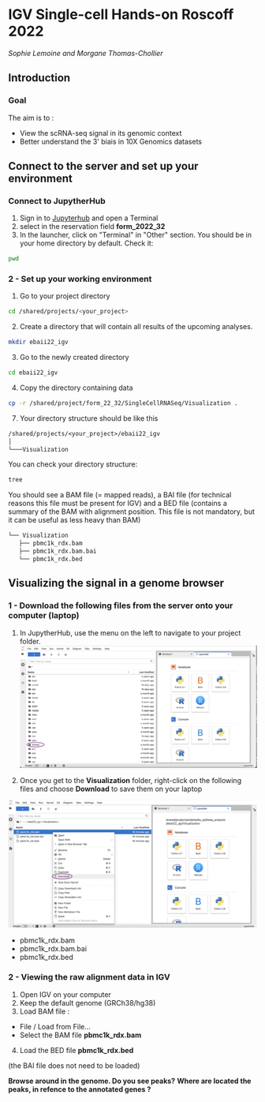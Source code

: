 # IGV Single-cell Hands-on Roscoff 2022

*Sophie Lemoine and Morgane Thomas-Chollier*


## Introduction <a name="introduction"></a>
### Goal
The aim is to :

  * View the scRNA-seq signal in its genomic context
  * Better understand the 3' biais in 10X Genomics datasets

## Connect to the server and set up your environment <a name="setup"></a>
### Connect to JupytherHub
1. Sign in to [Jupyterhub](https://jupyterhub.cluster.france-bioinformatique.fr) and open a Terminal
2. select in the reservation field **form_2022_32**
4. In the launcher, click on "Terminal" in "Other" section. You should be in your home directory by default. Check it:
```bash
pwd
```

### 2 - Set up your working environment
1. Go to your project directory
```bash
cd /shared/projects/<your_project>
```
2. Create a directory that will contain all results of the upcoming analyses.
```bash
mkdir ebaii22_igv
```
3. Go to the newly created directory
```bash
cd ebaii22_igv
```
4. Copy the directory containing data

```bash
cp -r /shared/project/form_22_32/SingleCellRNASeq/Visualization .
```

7. Your directory structure should be like this
 ```
/shared/projects/<your_project>/ebaii22_igv
│
└───Visualization
```

You can check your directory structure:
 ```bash
 tree
```
You should see a BAM file (= mapped reads), a BAI file (for technical reasons this file must be present for IGV) and a BED file (contains a summary of the BAM with alignment position. This file is not mandatory, but it can be useful as less heavy than BAM)
 ```
 └── Visualization
    ├── pbmc1k_rdx.bam
    ├── pbmc1k_rdx.bam.bai
    └── pbmc1k_rdx.bed
```

## Visualizing the signal in a genome browser <a name="visualize"></a>

### 1 - Download the following files from the server onto your computer (laptop)
1. In JupytherHub, use the menu on the left to navigate to your project folder. 
![img1](jupyterlab_igv1.png)


2. Once you get to the **Visualization** folder, right-click on the following files and choose **Download** to save them on your laptop

![img1](jupyterlab_igv7.png)

  * pbmc1k_rdx.bam
  * pbmc1k_rdx.bam.bai
  * pbmc1k_rdx.bed

### 2 - Viewing the raw alignment data in IGV

1. Open IGV on your computer
2. Keep the default genome (GRCh38/hg38)
3. Load BAM file : 
  * File / Load from File...
  * Select the BAM file **pbmc1k_rdx.bam**
4. Load the BED file **pbmc1k_rdx.bed**

(the BAI file does not need to be loaded)

**Browse around in the genome. Do you see peaks?** 
**Where are located the peaks, in refence to the annotated genes ?**   



